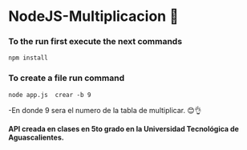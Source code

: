 # NodeJS-Multiplicacion 📝

### To the run first execute the next commands
`npm install`

### To create a file run command 
`node app.js  crear -b 9`

-En donde 9 sera el numero de la tabla de multiplicar. 😊👌

**API creada en clases en 5to grado en la Universidad Tecnológica de Aguascalientes.**

